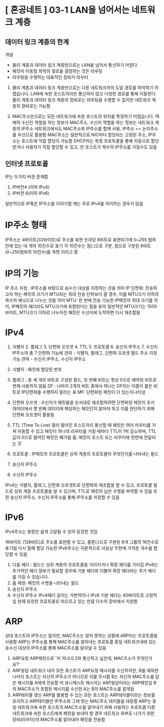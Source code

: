 # [ 혼공네트 ] 03-1 LAN을 넘어서는 네트워크 계층

## 데이터 링크 계층의 한계

개념

- 물리 계층과 데이터 링크 계층만으로는 LAN을 넘어서 통신하기 어렵다.
- 패킷이 이동할 최적의 경로를 결정하는 것은 라우팅
- 라우팅을 수행하는 대표적인 장비가 라우터

1. 물리 계층과 데이터 링크 계층만으로는 다른 네트워크까의 도달 경로를 파악하기 어렵습니다.
   LAN에 속한 호스트끼리만 통신하지 않고 다양한 경로를 통해 이동한다.
   물리 계층과 데이터 링크 계층의 장비로는 라우팅을 수행할 수 없지만 네트워크 계층의 장비로는 가능함

2. MAC주소만으로는 모든 네트워크에 속한 호스트의 위치를 특정하기 어렵습니다.
   택배의 수신인 역할을 하는 정보가 MAC주소, 수신지 역할을 하는 정보는 네트워크 계층의 IP주소
   네트워크에서도 MAC주소와 IP주소를 함께 사용, IP주소 == 논리주소 를 우선으로 활용함
   MAC주소는 일반적으로 NIC마다 할당되는 고정된 주소, IP주소는 호스트에 직접 할당이 가능함
   DHCP라는 특정 프로토콜을 통해 자동으로 할당받거나 사용자가 직접 할당할 수 있고, 한 호스트가 복수의 IP주소를 가질수도 있음

## 인터넷 프로토콜

IP는 두가지 버전 존재함

1. IP버전4 (이하 IPv4)
2. IP버전 6(이하 IPv6)

일반적으로 IP혹은 IP주소를 이야기할 때는 주로 IPv4를 의미하는 경우가 많음

# IP주소 형태

IP주소는 4바이트(32바이트)로 주소를 표현
숫자당 8비트로 표현되기에 0~255 범위 안에 있는 네 개의 10진수로 표기
각 10진수는 점(.)으로 구분, 점으로 구분된 8비트 (0~255범위의 10진수)를 옥텟 이라고 함

# IP의 기능

IP 주소 지정 : IP주소를 바탕으로 송수신 대상을 지정하는 것을 의미
IP 단편화: 전송하고자 하는 패킷의 크기가 MTU라는 최대 전송 단위보다 클 경우, 이를 MTU크기 이하의 복수의 패닛으로 나누는 것을 의미
MTU: 한 번에 전송 가능한 IP패킷의 최대 크기를 의미, IP패킷의 헤더라도 MTU크기에 포함된다는 점을 유의
일반적인 MTU크기는 1500바이트, MTU크기 이하로 나누어진 패킷은 수신지에 도착하면 다시 재조함됨

# IPv4

1. 식별자 2. 플래그 3. 단편화 오프셋 4. TTL 5. 프로토콜 6. 송신지 IP주소 7. 수신지 IP주소의 총 7
   단편화 기능에 관여 - 식별자, 플래그, 단편화 오프셋 필드
   주소 지정 기능 관여 - 수신지 IP주소, 수신지 IP주소

1. 식별자 : 패킷에 할당된 번호
1. 플래그 : 총 세 개의 비트로 구성된 필드, 첫 번째 비트는 항상 0으로 예약된 비트로 현재 사용하지 않음
   DF : 나머지 2개의 비트 중에서 하나는 DF라는 이름이 붙은 비트로 IP단편화를 수행하지 말라는 표
   MF: 단편화된 패킷이 더 있는지나타냄
1. 단편화 오프셋 : 수신지가 패킷들을 순서대로 재조합하려면 단편화된 패킷이 초키 데이터에서 몇 번째 데이터에 해당하는 패킷인지 알아야 하고 이를 판단하기 위해 단편화 오프셋이 활용됨
1. TTL (Time To Live)
   멀리 떨어진 호스트끼리 통신할 때 패킷은 여러 라우터를 거쳐 이동할 수 있고 패킷이 하나의 라우터를 거칠 때마다 TTL이 1씩 감소하며, TTL값이 0으로 떨어진 패킷은 폐기됨
   홉: 패킷이 호스트 또는 라우터에 한번에 전달되는 것
1. 프로토콜 : IP패킷의 프로토콜은 상위 계층의 프로토콜이 무엇인지를 나타내는 필드
1. 송신지 IP주소
1. 수신지 IP주소

IPv4는 식별자, 플래그, 단편화 오프셋트로 단편화와 재조합을 할 수 있고, 프로토콜 필드로 상위 계층 프로토콜을 알 수 있으며, TTL로 패킷의 남은 수명을 파악할 수 있음 또한 송신지 IP주소, 수신지 IP주소를 통해 IP주소를 지정할 수 있음

# IPv6

IPv4주소는 총량은 쉽게 고갈될 수 있어 등장한 것임

16바이트 (128비트)로 주소를 표현할 수 있고, 콜론(:)으로 구분된 8개 그룹의 16진수로 표기됨 다시 말해 할당 가능한 IPv6주소는 이론적으로 사실상 무한에 가까운 개수를 할당할 수 있음

1. 다음 헤더 : 필드는 상위 계층의 프로토콜을 가리키거나 확장 헤더를 가리킴 IPv6는 추가적인 헤더 정보가 필요할 경우에 기본 헤더와 더불어 확장 헤더라는 추가 헤더를 가질 수 있습니다.
2. 홉 제한: 패킷의 수명을 나타내는 필드
3. 송신지 IP주소
4. 수신지 IP주소
   IPv4헤더 길이는 가변적이나 IPv6 기본 헤더는 40바이트로 고정적임
   현재 유망한 프로토콜로 떠오르고 있는 만큼 다수의 장비에서 지원함

# ARP

상대 호스트의 IP주소는 알지만, MAC주소는 알지 못하는 상황에 ARP라는 프로토콜을 사용함
ARP는 IP주소를 통해 MAC주소를 알아내는 프로토콜
동일 네트워크내에 있는 송수신 대상의 IP주소를 통해 MAC주소를 알아낼 수 있음

1. ARP요청
   ARP패킷으로 '저 10.0.0.2와 통신하고 싶은데, MAC즈소가 무엇인가요?'
2. ARP응답
   네트워크 내의 모든 호스트가 ARP요청 메시지를 수신하지만, B를 제외한 나머지 호스트는 자신의 IP주소가 아니므로 이를 무시함
   B는 자신의 MAC주소를 담은 메시지를 A에게 전송함 이 유니캐스트 메시지는 ARP응답이라는 ARP패킷임
   B의 MAC주소가 포함된 메시지를 수신한 A는 B의 MAC주소를 알게됨
3. ARP테이블 갱신
   ARP를 활용할 수 있는 모든 호스트는 ARP테이블이라는 정보를 유지하고 ARP테이블은 IP주소와 그에 맞는 MAC주소 테이블을 대응함
   ARP는 동일 네트워크에 속한 호스트의 MAC즈소를 알아내기 위해 사용하는 프로토콜
   다른 네트워크에 속한 호스트에게 패킷을 보내야 할 경우 네트워크 외부로 나가기 위한 장비(라우터)의 MAC주소를 알아내어 패킷을 전송함
